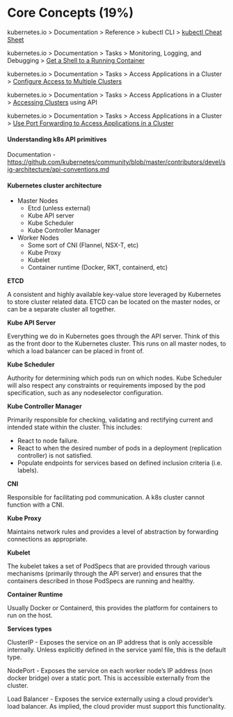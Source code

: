 # Core Concepts (19%)

kubernetes.io > Documentation > Reference > kubectl CLI > [kubectl Cheat Sheet](https://kubernetes.io/docs/reference/kubectl/cheatsheet/)

kubernetes.io > Documentation > Tasks > Monitoring, Logging, and Debugging > [Get a Shell to a Running Container](https://kubernetes.io/docs/tasks/debug-application-cluster/get-shell-running-container/)

kubernetes.io > Documentation > Tasks > Access Applications in a Cluster > [Configure Access to Multiple Clusters](https://kubernetes.io/docs/tasks/access-application-cluster/configure-access-multiple-clusters/)

kubernetes.io > Documentation > Tasks > Access Applications in a Cluster > [Accessing Clusters](https://kubernetes.io/docs/tasks/access-application-cluster/access-cluster/) using API

kubernetes.io > Documentation > Tasks > Access Applications in a Cluster > [Use Port Forwarding to Access Applications in a Cluster](https://kubernetes.io/docs/tasks/access-application-cluster/port-forward-access-application-cluster/)

#### Understanding k8s API primitives

Documentation - https://github.com/kubernetes/community/blob/master/contributors/devel/sig-architecture/api-conventions.md

#### Kubernetes cluster architecture
- Master Nodes
    - Etcd (unless external)
    - Kube API server
    - Kube Scheduler
    - Kube Controller Manager
- Worker Nodes
    - Some sort of CNI (Flannel, NSX-T, etc)
    - Kube Proxy
    - Kubelet
    - Container runtime (Docker, RKT, containerd, etc)

**ETCD**

A consistent and highly available key-value store leveraged by Kubernetes to store cluster related data. ETCD can be located on the master nodes, or can be a separate cluster all together.

**Kube API Server**

Everything we do in Kubernetes goes through the API server. Think of this as the front door to the Kubernetes cluster. This runs on all master nodes, to which a load balancer can be placed in front of.

**Kube Scheduler**

Authority for determining which pods run on which nodes. Kube Scheduler will also respect any constraints or requirements imposed by the pod specification, such as any nodeselector configuration.

**Kube Controller Manager**

Primarily responsible for checking, validating and rectifying current and intended state within the cluster. This includes:
- React to node failure.
- React to when the desired number of pods in a deployment (replication controller) is not satisfied.
- Populate endpoints for services based on defined inclusion criteria (i.e. labels).

**CNI**

Responsible for facilitating pod communication. A k8s cluster cannot function with a CNI.

**Kube Proxy**

Maintains network rules and provides a level of abstraction by forwarding connections as appropriate.

**Kubelet**

The kubelet takes a set of PodSpecs that are provided through various mechanisms (primarily through the API server) and ensures that the containers described in those PodSpecs are running and healthy.

**Container Runtime**

Usually Docker or Containerd, this provides the platform for containers to run on the host.

**Services types**

ClusterIP - Exposes the service on an IP address that is only accessible internally. Unless explicitly defined in the service yaml file, this is the default type.

NodePort - Exposes the service on each worker node’s IP address (non docker bridge) over a static port. This is accessible externally from the cluster.

Load Balancer - Exposes the service externally using a cloud provider’s load balancer. As implied, the cloud provider must support this functionality.

